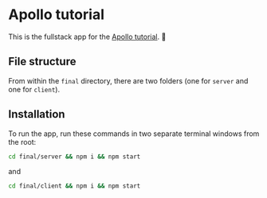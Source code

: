 # Apollo tutorial

This is the fullstack app for the [Apollo tutorial](http://apollographql.com/docs/tutorial/introduction.html). 🚀

## File structure

From within the `final` directory, there are two folders (one for `server` and one for `client`).

## Installation

To run the app, run these commands in two separate terminal windows from the root:

```bash
cd final/server && npm i && npm start
```

and

```bash
cd final/client && npm i && npm start
```
